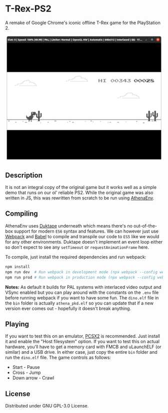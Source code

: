 # T-Rex-PS2

A remake of Google Chrome's iconic offline T-Rex game for the PlayStation 2.

![Game preview on PCSX2](preview.png)

## Description

It is not an integral copy of the original game but it works well as a simple demo that runs on our ol' reliable PS2. While the original game was also written in JS, this was rewritten from scratch to be run using [AthenaEnv](https://github.com/DanielSant0s/AthenaEnv). 

## Compiling

AthenaEnv uses [Duktape](https://duktape.org/) underneath which means there's no out-of-the-box support for modern `ES6` syntax and features. We can however just use [Webpack](https://webpack.js.org/) and [Babel](https://babeljs.io/) to compile and transpile our code to `ES5` like we would for any other environments. Duktape doesn't implement an event loop either so don't expect to see any `setTimeout` or `requestAnimationFrame` here.

To compile, just install the required dependencies and run webpack:
```bash
npm install
npm run dev  # Run webpack in development mode (npx webpack --config webpack.dev.js)
npm run prod # Run webpack in production mode (npx webpack --config webpack.prod.js)
```

**Notes:** As default it builds for PAL systems with interlaced video output and VSync enabled but you can play around with the constants on the `.env` file before running webpack if you want to have some fun. The `dino.elf` file in the `bin` folder is actually `athena_pkd.elf` so you can update that if a new version ever comes out - hopefully it doesn't break anything. 

## Playing
If you want to test this on an emulator, [PCSX2](https://pcsx2.net/) is recommended. Just install it and enable the "Host filesystem" option. If you want to test this on actual hardware, you'll have to get a memory card with FMCB and uLaunchELF (or similar) and a USB drive. In either case, just copy the entire `bin` folder and run the `dino.elf` file. The game controls as follows: 

- Start - Pause
- Cross - Jump
- Down arrow - Crawl

## License
Distributed under GNU GPL-3.0 License. 